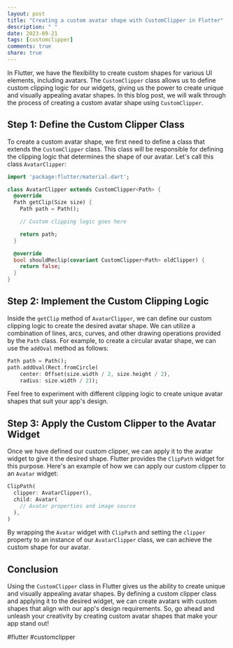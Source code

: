 ```yaml
---
layout: post
title: "Creating a custom avatar shape with CustomClipper in Flutter"
description: " "
date: 2023-09-21
tags: [customclipper]
comments: true
share: true
---
```


In Flutter, we have the flexibility to create custom shapes for various UI elements, including avatars. The `CustomClipper` class allows us to define custom clipping logic for our widgets, giving us the power to create unique and visually appealing avatar shapes. In this blog post, we will walk through the process of creating a custom avatar shape using `CustomClipper`.

## Step 1: Define the Custom Clipper Class

To create a custom avatar shape, we first need to define a class that extends the `CustomClipper` class. This class will be responsible for defining the clipping logic that determines the shape of our avatar. Let's call this class `AvatarClipper`:

```dart
import 'package:flutter/material.dart';

class AvatarClipper extends CustomClipper<Path> {
  @override
  Path getClip(Size size) {
    Path path = Path();

    // Custom clipping logic goes here

    return path;
  }

  @override
  bool shouldReclip(covariant CustomClipper<Path> oldClipper) {
    return false;
  }
}
```

## Step 2: Implement the Custom Clipping Logic

Inside the `getClip` method of `AvatarClipper`, we can define our custom clipping logic to create the desired avatar shape. We can utilize a combination of lines, arcs, curves, and other drawing operations provided by the `Path` class. For example, to create a circular avatar shape, we can use the `addOval` method as follows:

```dart
Path path = Path();
path.addOval(Rect.fromCircle(
    center: Offset(size.width / 2, size.height / 2),
    radius: size.width / 2));
```

Feel free to experiment with different clipping logic to create unique avatar shapes that suit your app's design.

## Step 3: Apply the Custom Clipper to the Avatar Widget

Once we have defined our custom clipper, we can apply it to the avatar widget to give it the desired shape. Flutter provides the `ClipPath` widget for this purpose. Here's an example of how we can apply our custom clipper to an `Avatar` widget:

```dart
ClipPath(
  clipper: AvatarClipper(),
  child: Avatar(
    // Avatar properties and image source
  ),
)
```

By wrapping the `Avatar` widget with `ClipPath` and setting the `clipper` property to an instance of our `AvatarClipper` class, we can achieve the custom shape for our avatar.

## Conclusion

Using the `CustomClipper` class in Flutter gives us the ability to create unique and visually appealing avatar shapes. By defining a custom clipper class and applying it to the desired widget, we can create avatars with custom shapes that align with our app's design requirements. So, go ahead and unleash your creativity by creating custom avatar shapes that make your app stand out!

#flutter #customclipper